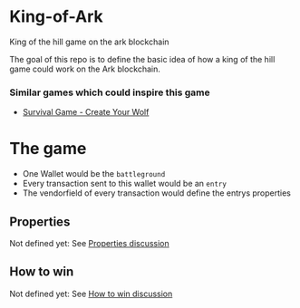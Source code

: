 # King-of-Ark
King of the hill game on the ark blockchain

The goal of this repo is to define the basic idea of how a king of the hill game could work on the Ark blockchain. 

### Similar games which could inspire this game
- [Survival Game - Create Your Wolf](https://codegolf.stackexchange.com/questions/25347/survival-game-create-your-wolf)

# The game

- One Wallet would be the `battleground`
- Every transaction sent to this wallet would be an `entry`
- The vendorfield of every transaction would define the entrys properties

## Properties 

Not defined yet: See [Properties discussion](https://github.com/geckogecko/King-of-Ark/issues/1)

## How to win

Not defined yet: See [How to win discussion](https://github.com/geckogecko/King-of-Ark/issues/2)
